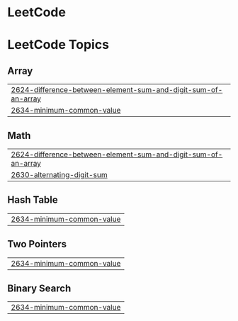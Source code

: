 # LeetCode
<!---LeetCode Topics Start-->
# LeetCode Topics
## Array
|  |
| ------- |
| [2624-difference-between-element-sum-and-digit-sum-of-an-array](https://github.com/rhumtea/LeetCode/tree/master/2624-difference-between-element-sum-and-digit-sum-of-an-array) |
| [2634-minimum-common-value](https://github.com/rhumtea/LeetCode/tree/master/2634-minimum-common-value) |
## Math
|  |
| ------- |
| [2624-difference-between-element-sum-and-digit-sum-of-an-array](https://github.com/rhumtea/LeetCode/tree/master/2624-difference-between-element-sum-and-digit-sum-of-an-array) |
| [2630-alternating-digit-sum](https://github.com/rhumtea/LeetCode/tree/master/2630-alternating-digit-sum) |
## Hash Table
|  |
| ------- |
| [2634-minimum-common-value](https://github.com/rhumtea/LeetCode/tree/master/2634-minimum-common-value) |
## Two Pointers
|  |
| ------- |
| [2634-minimum-common-value](https://github.com/rhumtea/LeetCode/tree/master/2634-minimum-common-value) |
## Binary Search
|  |
| ------- |
| [2634-minimum-common-value](https://github.com/rhumtea/LeetCode/tree/master/2634-minimum-common-value) |
<!---LeetCode Topics End-->